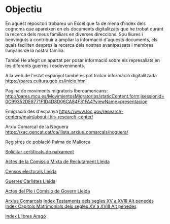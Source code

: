 # Objectiu

En aquest repositori trobareu un Excel que fa de mena d'índex dels cognoms que apareixen en els documents digitalitzats que he trobat durant la recerca dels meus familiars en diverses direccions. Sou lliures i benvinguts a contribuir a ampliar la informació d'aquests documents, els quals faciliten després la recerca dels nostres avantpassats i membres llunyans de la nostra família.

També He afegit un apartat per posar informació sobre els represaliats en les diferents guerres i esdeveniments.

A la web de l'estat espanyol també es pot trobar informació digitalitzada https://pares.cultura.gob.es/inicio.html

Pagina de moviments migratoris Iberoamericans: http://pares.mcu.es/MovimientosMigratorios/staticContent.form;jsessionid=0C99352DE8771F1D4D8D06CA84F31FA4?viewName=presentacion

Emigració des d'espanya https://www.loc.gov/research-centers/main/about-this-research-center/

Arxiu Comarcal de la Noguera https://xac.gencat.cat/ca/llista_arxius_comarcals/noguera/

[Registres de població Palma de Mallorca](https://pmi.palmademallorca.es/arxiu/registres_poblacio/)

[Solicitar certificats de naixament](https://sede.mjusticia.gob.es/sereci/initDatosGenerales?idMateria=NAC&idtramite=102&lang=es_es&idpagina=1215197884559)

[Actes de la Comissió Mixta de Reclutament Lleida](https://www.diputaciolleida.cat/la-diputacio-2/qui-som-i-que-fem/serveis-i-departaments/serveis-al-mon-local/231-municipis/cataleg-de-serveis-de-la-diputacio-de-lleida/serveis-diputacio-de-lleida/arxiu/consultes-en-linia/actes-de-la-comissio-mixta-de-reclutament/)

[Censos electorals Lleida](https://www.diputaciolleida.cat/la-diputacio-2/qui-som-i-que-fem/serveis-i-departaments/serveis-al-mon-local/231-municipis/cataleg-de-serveis-de-la-diputacio-de-lleida/serveis-diputacio-de-lleida/arxiu/consultes-en-linia/censos-electorals/)

[Guerres Carlistes Lleida](https://www.diputaciolleida.cat/la-diputacio-2/qui-som-i-que-fem/serveis-i-departaments/serveis-al-mon-local/231-municipis/cataleg-de-serveis-de-la-diputacio-de-lleida/serveis-diputacio-de-lleida/arxiu/consultes-en-linia/guerres-carlines/)

[Actes del Ple i Comisio de Govern Lleida](https://www.diputaciolleida.cat/la-diputacio-2/qui-som-i-que-fem/serveis-i-departaments/serveis-al-mon-local/231-municipis/cataleg-de-serveis-de-la-diputacio-de-lleida/serveis-diputacio-de-lleida/arxiu/consultes-en-linia/actes-del-ple/)

[Arxius Comarcals](https://xac.gencat.cat/ca/llista_arxius_comarcals/)
[Index Testaments dels segles XV a XVIII Alt penedés](https://xac.gencat.cat/ca/llista_arxius_comarcals/alt_penedes/consulta-indexs/testaments/)
[Index Capítols Matrimonials dels segles XV a XVIII Alt penedés](https://xac.gencat.cat/ca/llista_arxius_comarcals/alt_penedes/consulta-indexs/capitols-matrimonials/)

[Index Llibres Aragó](https://archivodiocesisbarbastromonzon.org/registros-parroquiales)
